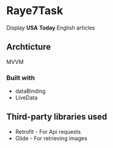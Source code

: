 # Raye7Task

Display **USA** **Today** English articles

## Archticture
MVVM

### Built with
* dataBinding
* LiveData

## Third-party libraries used
* Retrofit - For Api requests
* Glide - For retrieving images
